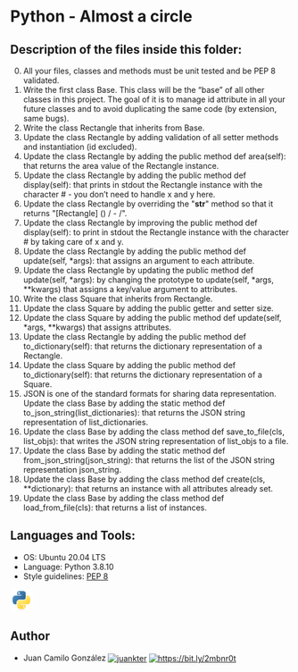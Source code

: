 # Python - Almost a circle

## Description of the files inside this folder:

0. All your files, classes and methods must be unit tested and be PEP 8 validated.
1. Write the first class Base. This class will be the “base” of all other classes in this project. The goal of it is to manage id attribute in all your future classes and to avoid duplicating the same code (by extension, same bugs).
2. Write the class Rectangle that inherits from Base.
3. Update the class Rectangle by adding validation of all setter methods and instantiation (id excluded).
4. Update the class Rectangle by adding the public method def area(self): that returns the area value of the Rectangle instance.
5. Update the class Rectangle by adding the public method def display(self): that prints in stdout the Rectangle instance with the character # - you don’t need to handle x and y here.
6. Update the class Rectangle by overriding the "__str__" method so that it returns "[Rectangle] (<id>) <x>/<y> - <width>/<height>".
7. Update the class Rectangle by improving the public method def display(self): to print in stdout the Rectangle instance with the character # by taking care of x and y.
8. Update the class Rectangle by adding the public method def update(self, *args): that assigns an argument to each attribute.
9. Update the class Rectangle by updating the public method def update(self, *args): by changing the prototype to update(self, *args, **kwargs) that assigns a key/value argument to attributes.
10. Write the class Square that inherits from Rectangle.
11. Update the class Square by adding the public getter and setter size.
12. Update the class Square by adding the public method def update(self, *args, **kwargs) that assigns attributes.
13. Update the class Rectangle by adding the public method def to_dictionary(self): that returns the dictionary representation of a Rectangle.
14. Update the class Square by adding the public method def to_dictionary(self): that returns the dictionary representation of a Square.
15. JSON is one of the standard formats for sharing data representation. Update the class Base by adding the static method def to_json_string(list_dictionaries): that returns the JSON string representation of list_dictionaries.
16. Update the class Base by adding the class method def save_to_file(cls, list_objs): that writes the JSON string representation of list_objs to a file.
17. Update the class Base by adding the static method def from_json_string(json_string): that returns the list of the JSON string representation json_string.
18. Update the class Base by adding the class method def create(cls, **dictionary): that returns an instance with all attributes already set.
19. Update the class Base by adding the class method def load_from_file(cls): that returns a list of instances.

## Languages and Tools:

- OS: Ubuntu 20.04 LTS
- Language: Python 3.8.10
- Style guidelines: [PEP 8](https://www.python.org/dev/peps/pep-0008/)


<p align="left"> <a href="https://www.python.org" target="_blank" rel="noreferrer"> <img src="https://raw.githubusercontent.com/devicons/devicon/master/icons/python/python-original.svg" alt="python" width="40" height="40"/> </a> </p>


## Author

- Juan Camilo González <a href="https://twitter.com/juankter" target="blank"><img align="center" src="https://raw.githubusercontent.com/rahuldkjain/github-profile-readme-generator/master/src/images/icons/Social/twitter.svg" alt="juankter" height="30" width="40" /></a>
<a href="https://bit.ly/2MBNR0t" target="blank"><img align="center" src="https://raw.githubusercontent.com/rahuldkjain/github-profile-readme-generator/master/src/images/icons/Social/linked-in-alt.svg" alt="https://bit.ly/2mbnr0t" height="30" width="40" /></a>
